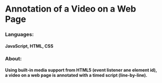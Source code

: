 # Annotation of a Video on a Web Page

### Languages:
#### JavaScript, HTML, CSS

### About: 
#### Using built-in media support from HTML5 (event listener ane element id), a video on a web page is annotated with a timed script (line-by-line).